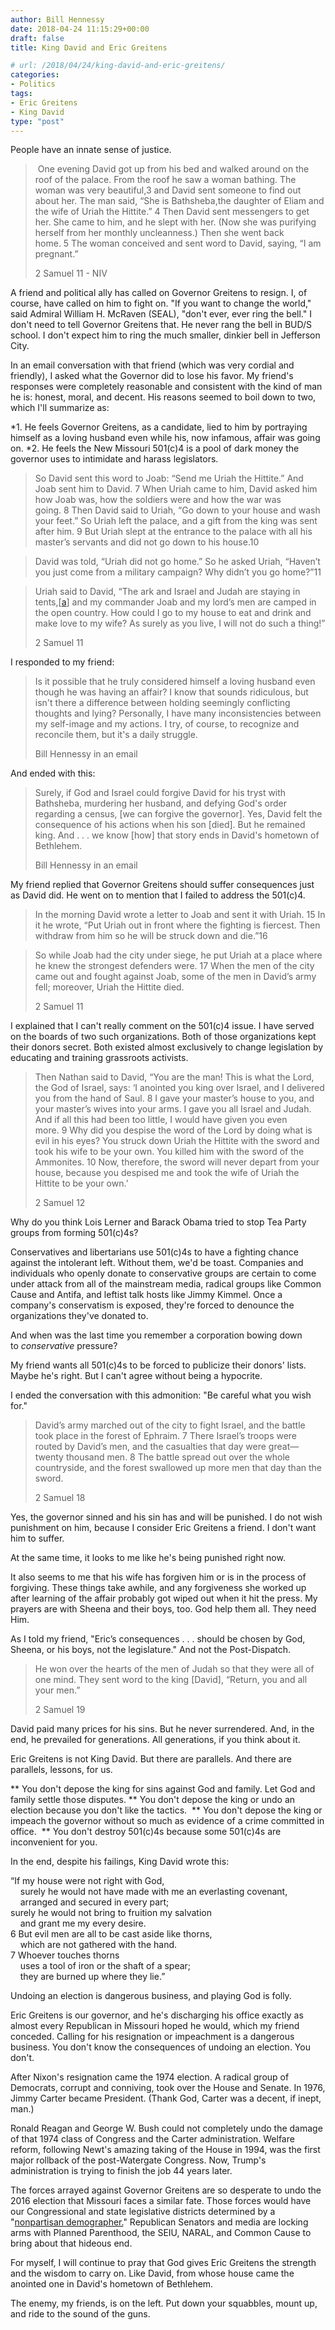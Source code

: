 ```yaml
---
author: Bill Hennessy
date: 2018-04-24 11:15:29+00:00
draft: false
title: King David and Eric Greitens

# url: /2018/04/24/king-david-and-eric-greitens/
categories:
- Politics
tags:
- Eric Greitens
- King David
type: "post"
---
```





People have an innate sense of justice. 







> 
    
> 
>  One evening David got up from his bed and walked around on the roof of the palace. From the roof he saw a woman bathing. The woman was very beautiful,3 and David sent someone to find out about her. The man said, “She is Bathsheba,the daughter of Eliam and the wife of Uriah the Hittite.” 4 Then David sent messengers to get her. She came to him, and he slept with her. (Now she was purifying herself from her monthly uncleanness.) Then she went back home. 5 The woman conceived and sent word to David, saying, “I am pregnant.”
> 
> 2 Samuel 11 - NIV







A friend and political ally
    has called on Governor Greitens to resign. I, of course, have called on him to fight on. "If you want to change the world," said Admiral William H. McRaven (SEAL), "don't ever, ever ring the bell." I don't need to tell Governor Greitens that. He never rang the bell in BUD/S school. I don't expect him to ring the much smaller, dinkier bell in Jefferson City.







In an email conversation with that friend (which was very cordial and friendly), I asked what the Governor did to lose his favor. My friend's responses were completely reasonable and consistent with the kind of man he is: honest, moral, and decent. His reasons seemed to boil down to two, which I'll summarize as:








*1. He feels Governor Greitens, as a candidate, lied to him by portraying himself as a loving husband even while his, now infamous, affair was going on.
*2. He feels the New Missouri 501(c)4 is a pool of dark money the governor uses to intimidate and harass legislators.






> 
    
> 
> So David sent this word to Joab: “Send me Uriah the Hittite.” And Joab sent him to David. 7 When Uriah came to him, David asked him how Joab was, how the soldiers were and how the war was going. 8 Then David said to Uriah, “Go down to your house and wash your feet.” So Uriah left the palace, and a gift from the king was sent after him. 9 But Uriah slept at the entrance to the palace with all his master’s servants and did not go down to his house.10 
> 
> 
    
> 
> David was told, “Uriah did not go home.” So he asked Uriah, “Haven’t you just come from a military campaign? Why didn’t you go home?”11 
> 
> 
    
> 
> ﻿Uriah said to David, “The ark and Israel and Judah are staying in tents,[[a](https://www.biblegateway.com/passage/?search=2+Samuel+11&version=NIV#fen-NIV-8271a)] and my commander Joab and my lord’s men are camped in the open country. How could I go to my house to eat and drink and make love to my wife? As surely as you live, I will not do such a thing!”
> 
> 2 Samuel 11  








I responded to my friend: 







> 
    
> 
> Is it possible that he truly considered himself a loving husband even though he was having an affair? I know that sounds ridiculous, but isn't there a difference between holding seemingly conflicting thoughts and lying? Personally, I have many inconsistencies between my self-image and my actions. I try, of course, to recognize and reconcile them, but it's a daily struggle.
> 
> Bill Hennessy in an email







And ended with this: 







> 
    
> 
> Surely, if God and Israel could forgive David for his tryst with Bathsheba, murdering her husband, and defying God's order regarding a census, [we can forgive the governor]. Yes, David felt the consequence of his actions when his son [died]. But he remained king. And . . . we know [how] that story ends in David's hometown of Bethlehem. 
> 
> Bill Hennessy in an email







My friend replied that Governor Greitens should suffer consequences just as David did. He went on to mention that I failed to address the 501(c)4. 







> 
    
> 
> In the morning David wrote a letter to Joab and sent it with Uriah. 15 In it he wrote, “Put Uriah out in front where the fighting is fiercest. Then withdraw from him so he will be struck down and die.”16 
> 
> 
    
> 
> ﻿So while Joab had the city under siege, he put Uriah at a place where he knew the strongest defenders were. 17 When the men of the city came out and fought against Joab, some of the men in David’s army fell; moreover, Uriah the Hittite died.
> 
> 2 Samuel 11







I explained that I can't really comment on the 501(c)4 issue. I have served on the boards of two such organizations. Both of those organizations kept their donors secret. Both existed almost exclusively to change legislation by educating and training grassroots activists.







> 
    
> 
> Then Nathan said to David, “You are the man! This is what the Lord, the God of Israel, says: ‘I anointed you king over Israel, and I delivered you from the hand of Saul. 8 I gave your master’s house to you, and your master’s wives into your arms. I gave you all Israel and Judah. And if all this had been too little, I would have given you even more. 9 Why did you despise the word of the Lord by doing what is evil in his eyes? You struck down Uriah the Hittite with the sword and took his wife to be your own. You killed him with the sword of the Ammonites. 10 Now, therefore, the sword will never depart from your house, because you despised me and took the wife of Uriah the Hittite to be your own.’
> 
> 2 Samuel 12







Why do you think Lois Lerner and Barack Obama tried to stop Tea Party groups from forming 501(c)4s? 







Conservatives and libertarians use 501(c)4s to have a fighting chance against the intolerant left. Without them, we'd be toast. Companies and individuals who openly donate to conservative groups are certain to come under attack from all of the mainstream media, radical groups like Common Cause and Antifa, and leftist talk hosts like Jimmy Kimmel. Once a company's conservatism is exposed, they're forced to denounce the organizations they've donated to. 







And when was the last time you remember a corporation bowing down to _conservative_﻿ pressure?







My friend wants all 501(c)4s to be forced to publicize their donors' lists. Maybe he's right. But I can't agree without being a hypocrite.







I ended the conversation with this admonition: "Be careful what you wish for."







> 
    
> 
> David’s army marched out of the city to fight Israel, and the battle took place in the forest of Ephraim. 7 There Israel’s troops were routed by David’s men, and the casualties that day were great—twenty thousand men. 8 The battle spread out over the whole countryside, and the forest swallowed up more men that day than the sword.
> 
> 2 Samuel 18







Yes, the governor sinned and his sin has and will be punished. I do not wish punishment on him, because I consider Eric Greitens a friend. I don't want him to suffer.







At the same time, it looks to me like he's being punished right now.







It also seems to me that his wife has forgiven him or is in the process of forgiving. These things take awhile, and any forgiveness she worked up after learning of the affair probably got wiped out when it hit the press. My prayers are with Sheena and their boys, too. God help them all. They need Him.







As I told my friend, "Eric’s consequences . . . should be chosen by God, Sheena, or his boys, not the legislature." And not the Post-Dispatch.







> 
    
> 
> He won over the hearts of the men of Judah so that they were all of one mind. They sent word to the king [David], “Return, you and all your men.” 
> 
> 2 Samuel 19







David paid many prices for his sins. But he never surrendered. And, in the end, he prevailed for generations. All generations, if you think about it.







Eric Greitens is not King David. But there are parallels. And there are parallels, lessons, for us.








** You don't depose the king for sins against God and family. Let God and family settle those disputes.
** You don't depose the king or undo an election because you don't like the tactics. 
** You don't depose the king or impeach the governor without so much as evidence of a crime committed in office. 
** You don't destroy 501(c)4s because some 501(c)4s are inconvenient for you. 






In the end, despite his failings, King David wrote this:







“If my house were not right with God,  
    surely he would not have made with me an everlasting covenant,  
    arranged and secured in every part;  
surely he would not bring to fruition my salvation  
    and grant me my every desire.  
6 But evil men are all to be cast aside like thorns,  
    which are not gathered with the hand.  
7 Whoever touches thorns  
    uses a tool of iron or the shaft of a spear;  
    they are burned up where they lie.”







Undoing an election is dangerous business, and playing God is folly.







Eric Greitens is our governor, and he's discharging his office exactly as almost every Republican in Missouri hoped he would, which my friend conceded. Calling for his resignation or impeachment is a dangerous business. You don't know the consequences of undoing an election. You don't.







After Nixon's resignation
    came the 1974 election. A radical group of Democrats, corrupt and conniving, took over the House and Senate. In 1976, Jimmy Carter became President. (Thank God, Carter was a decent, if inept, man.)







Ronald Reagan and George W. Bush could not completely undo the damage of that 1974 class of Congress and the Carter administration. Welfare reform, following Newt's amazing taking of the House in 1994, was the first major rollback of the post-Watergate Congress. Now, Trump's administration is trying to finish the job 44 years later.







The forces arrayed against Governor Greitens are so desperate to undo the 2016 election that Missouri faces a similar fate. Those forces would have our Congressional and state legislative districts determined by a "[nonpartisan demographer.](https://hennessysview.com/2018/04/22/how-senator-schaffs-clean-missouri-plan-will-deliver-the-legislature-to-democrats/)" Republican Senators and media are locking arms with Planned Parenthood, the SEIU, NARAL, and Common Cause to bring about that hideous end.







For myself, I will continue to pray that God gives Eric Greitens the strength and the wisdom to carry on. Like David, from whose house came the anointed one in David's hometown of Bethlehem. 







The enemy, my friends, is on the left. Put down your squabbles, mount up, and ride to the sound of the guns. 



